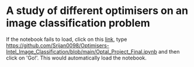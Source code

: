 # A study of different optimisers on an image classification problem

If the notebook fails to load, click on this [link](https://nbviewer.org/), type https://github.com/Srijan0098/Optimisers-Intel_Image_Classification/blob/main/Optal_Project_Final.ipynb and then click on 'Go!'. This would automatically load the notebook.
